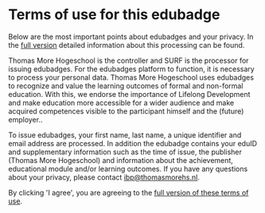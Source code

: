 # Terms of use for this edubadge

Below are the most important points about edubadges and your privacy. In the [full version](https://raw.githubusercontent.com/edubadges/privacy/master/thomas-more-hogeschool/edubadges-nonformal-text-en.md) detailed information about this processing can be found.

Thomas More Hogeschool is the controller and SURF is the processor for issuing edubadges. For the edubadges platform to function, it is necessary to process your personal data. Thomas More Hogeschool uses edubadges to recognize and value the learning outcomes of formal and non-formal education. With this, we endorse the importance of Lifelong Development and make education more accessible for a wider audience and make acquired competences visible to the participant himself and the (future) employer..

To issue edubadges, your first name, last name, a unique identifier and email address are processed. In addition the edubadge contains your eduID and supplementary information such as the time of issue, the publisher (Thomas More Hogeschool) and information about the achievement, educational module and/or learning outcomes. If you have any questions about your privacy, please contact [ibp@thomasmorehs.nl](mailto:ibp@thomasmorehs.nl).

By clicking 'I agree', you are agreeing to the [full version of these terms of use](https://raw.githubusercontent.com/edubadges/privacy/master/thomas-more-hogeschool/edubadges-nonformal-text-en.md).
